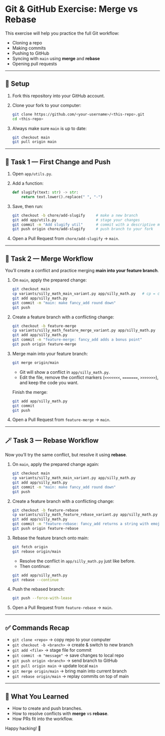 # Git & GitHub Exercise: Merge vs Rebase

This exercise will help you practice the full Git workflow:  
- Cloning a repo  
- Making commits  
- Pushing to GitHub  
- Syncing with `main` using **merge** and **rebase**  
- Opening pull requests  

---

## 🚀 Setup

1. Fork this repository into your GitHub account.  
2. Clone your fork to your computer:

   ```bash
   git clone https://github.com/<your-username>/<this-repo>.git
   cd <this-repo>
   ```

3. Always make sure `main` is up to date:

   ```bash
   git checkout main
   git pull origin main
   ```

---

## 📝 Task 1 — First Change and Push

1. Open `app/utils.py`.  
2. Add a function:

   ```python
   def slugify(text: str) -> str:
       return text.lower().replace(" ", "-")
   ```

3. Save, then run:

   ```bash
   git checkout -b chore/add-slugify     # make a new branch
   git add app/utils.py                  # stage your changes
   git commit -m "Add slugify util"      # commit with a descriptive message
   git push origin chore/add-slugify     # push branch to your fork
   ```

4. Open a Pull Request from `chore/add-slugify` → `main`.  

---

## 🔀 Task 2 — Merge Workflow

You’ll create a conflict and practice merging **main into your feature branch**.

1. On `main`, apply the prepared change:

   ```bash
   git checkout main
   cp variants/silly_math_main_variant.py app/silly_math.py   # cp = copy file
   git add app/silly_math.py
   git commit -m "main: make fancy_add round down"
   git push
   ```

2. Create a feature branch with a conflicting change:

   ```bash
   git checkout -b feature-merge
   cp variants/silly_math_feature_merge_variant.py app/silly_math.py
   git add app/silly_math.py
   git commit -m "feature-merge: fancy_add adds a bonus point"
   git push origin feature-merge
   ```

3. Merge main into your feature branch:

   ```bash
   git merge origin/main
   ```

   - Git will show a conflict in `app/silly_math.py`.  
   - Edit the file, remove the conflict markers (`<<<<<<<`, `=======`, `>>>>>>>`), and keep the code you want.  

   Finish the merge:

   ```bash
   git add app/silly_math.py
   git commit
   git push
   ```

4. Open a Pull Request from `feature-merge` → `main`.

---

## 🪄 Task 3 — Rebase Workflow

Now you’ll try the same conflict, but resolve it using **rebase**.

1. On `main`, apply the prepared change again:

   ```bash
   git checkout main
   cp variants/silly_math_main_variant.py app/silly_math.py
   git add app/silly_math.py
   git commit -m "main: make fancy_add round down"
   git push
   ```

2. Create a feature branch with a conflicting change:

   ```bash
   git checkout -b feature-rebase
   cp variants/silly_math_feature_rebase_variant.py app/silly_math.py
   git add app/silly_math.py
   git commit -m "feature-rebase: fancy_add returns a string with emoji"
   git push origin feature-rebase
   ```

3. Rebase the feature branch onto main:

   ```bash
   git fetch origin
   git rebase origin/main
   ```

   - Resolve the conflict in `app/silly_math.py` just like before.  
   - Then continue:

   ```bash
   git add app/silly_math.py
   git rebase --continue
   ```

4. Push the rebased branch:

   ```bash
   git push --force-with-lease
   ```

5. Open a Pull Request from `feature-rebase` → `main`.

---

## ✅ Commands Recap

- `git clone <repo>` → copy repo to your computer  
- `git checkout -b <branch>` → create & switch to new branch  
- `git add <file>` → stage file for commit  
- `git commit -m "message"` → save changes to local repo  
- `git push origin <branch>` → send branch to GitHub  
- `git pull origin main` → update local `main`  
- `git merge origin/main` → bring main into current branch  
- `git rebase origin/main` → replay commits on top of main  

---

## 🎯 What You Learned

- How to create and push branches.  
- How to resolve conflicts with **merge** vs **rebase**.  
- How PRs fit into the workflow.  

Happy hacking! 🎉

